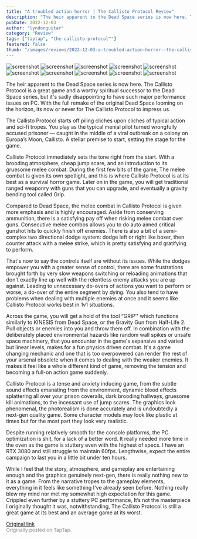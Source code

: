 ```yaml
---
title: "A troubled action horror | The Callisto Protocol Review"
description: "The heir apparent to the Dead Space series is now here. The Callisto Protocol is a great game and a worthy spiritual successor to the Dead Space series, but it's sadly disappointing to have such major performance issues on PC. With the full remake of the original Dead Space looming on the horizon, its now or never for The Callisto Protocol to impress us."
pubDate: 2022-12-03
author: "lyndonguitar"
category: "Review"
tags: ["taptap", "the-callisto-protocol™"]
featured: false
thumb: "/images/reviews/2022-12-03-a-troubled-action-horror--the-callisto-protocol-review-0.avif"
---
```


<div class="gallery">
  <img src="/images/reviews/2022-12-03-a-troubled-action-horror--the-callisto-protocol-review-0.avif" alt="screenshot" />
  <img src="/images/reviews/2022-12-03-a-troubled-action-horror--the-callisto-protocol-review-1.avif" alt="screenshot" />
  <img src="/images/reviews/2022-12-03-a-troubled-action-horror--the-callisto-protocol-review-2.avif" alt="screenshot" />
  <img src="/images/reviews/2022-12-03-a-troubled-action-horror--the-callisto-protocol-review-3.avif" alt="screenshot" />
  <img src="/images/reviews/2022-12-03-a-troubled-action-horror--the-callisto-protocol-review-4.avif" alt="screenshot" />
  <img src="/images/reviews/2022-12-03-a-troubled-action-horror--the-callisto-protocol-review-5.avif" alt="screenshot" />
  <img src="/images/reviews/2022-12-03-a-troubled-action-horror--the-callisto-protocol-review-6.avif" alt="screenshot" />
  <img src="/images/reviews/2022-12-03-a-troubled-action-horror--the-callisto-protocol-review-7.avif" alt="screenshot" />
  <img src="/images/reviews/2022-12-03-a-troubled-action-horror--the-callisto-protocol-review-8.avif" alt="screenshot" />
  <img src="/images/reviews/2022-12-03-a-troubled-action-horror--the-callisto-protocol-review-9.avif" alt="screenshot" />
</div>

The heir apparent to the Dead Space series is now here. The Callisto Protocol is a great game and a worthy spiritual successor to the Dead Space series, but it's sadly disappointing to have such major performance issues on PC. With the full remake of the original Dead Space looming on the horizon, its now or never for The Callisto Protocol to impress us.

The Callisto Protocol starts off piling cliches upon cliches of typical action and sci-fi tropes. You play as the typical menial pilot turned wrongfully accused prisoner — caught in the middle of a viral outbreak on a colony on Europa’s Moon, Callisto. A stellar premise to start, setting the stage for the game.

Callisto Protocol immediately sets the tone right from the start. With a brooding atmosphere, cheap jump scare, and an introduction to its gruesome melee combat. During the first few bits of the game, The melee combat is given its own spotlight, and this is where Callisto Protocol is at its best as a survival horror game. Later on in the game, you will get traditional ranged weaponry with guns that you can upgrade, and eventually a gravity bending tool called Grip.

Compared to Dead Space, the melee combat in Callisto Protocol is given more emphasis and is highly encouraged. Aside from conserving ammunition, there is a satisfying pay off when risking melee combat over guns. Consecutive melee combos allows you to do auto aimed critical gunshot hits to quickly finish off enemies. There is also a bit of a semi-complex two directional dodge system: dodge left or right like boxer, then counter attack with a melee strike, which is pretty satisfying and gratifying to perform.

That's now to say the controls itself are without its issues. While the dodges empower you with a greater sense of control, there are some frustrations brought forth by very slow weapons switching or reloading animations that don't exactly line up well with the relentless enemy attacks you are up against.  Leading to unnecessary do-overs of actions you want to perform or worse, a do-over of the entire segment by dying. You also tend to have problems when dealing with multiple enemies at once and it seems like Callisto Protocol works best in 1v1 situations.

Across the game, you will get a hold of the tool “GRIP'' which functions similarly to KINESIS from Dead Space, or the Gravity Gun from Half-Life 2. Pull objects or enemies into you and throw them off. In combination with the deliberately placed environmental hazards like random wall spikes or unsafe space machinery, that you encounter in the game's expansive and varied but linear levels, makes for a fun physics driven combat. It's a game changing mechanic and one that is too overpowered can render the rest of your arsenal obsolete when it comes to dealing with the weaker enemies. It makes it feel like a whole different kind of game, removing the tension and becoming a full-on action game suddenly.

Callisto Protocol is a tense and anxiety inducing game, from the subtle sound effects emanating from the environment, dynamic blood effects splattering all over your prison coveralls, dark brooding hallways, gruesome kill animations, to the incessant use of jump scares. The graphics look phenomenal, the photorealism is done accurately and is undoubtedly a next-gen quality game. Some character models may look like plastic at times but for the most part they look very realistic.

Despite running relatively smooth for the console platforms, the PC optimization is shit, for a lack of a better word. It really needed more time in the oven as the game is stuttery even with the highest of specs. I have an RTX 3080 and still struggle to maintain 60fps.  Lengthwise, expect the entire campaign to last you in a little bit under ten hours.

While I feel that the story, atmosphere, and gameplay are entertaining enough and the graphics genuinely next-gen, there is really nothing new to it as a game. From the narrative tropes to the gameplay elements, everything in it feels like something I've already seen before.  Nothing really blew my mind nor met my somewhat high expectation for this game. Crippled even further by a stuttery PC performance, It’s not the masterpiece I originally thought it was, notwithstanding, The Callisto Protocol is still a great game at its best and an average game at its worst.

[Original link](https://www.taptap.io/post/3527801)<br><span style="font-size: 0.95em; color: #888;">Originally posted on TapTap.</span>
